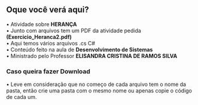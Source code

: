 
<h2> Oque você verá aqui? </h2>

• Atividade sobre <b>HERANÇA</B></br>
• Junto com arquivos tem um PDF da atividade pedida <b>(Exercicio_Heranca2.pdf)</b></br>
• Aqui temos vários arquivos .cs C#</br>
• Conteúdo feito na aula de <b>Desenvolvimento de Sistemas</b></br>
• Ministrado pelo  Professor <b>ELISANDRA CRISTINA DE RAMOS SILVA</b></br>

<h3> Caso queira fazer Download </h3>

• Leve em consideração que no começo de cada arquivo tem o nome da pasta, então crie uma pasta com o mesmo nome ou apenas copie o código de cada um.

